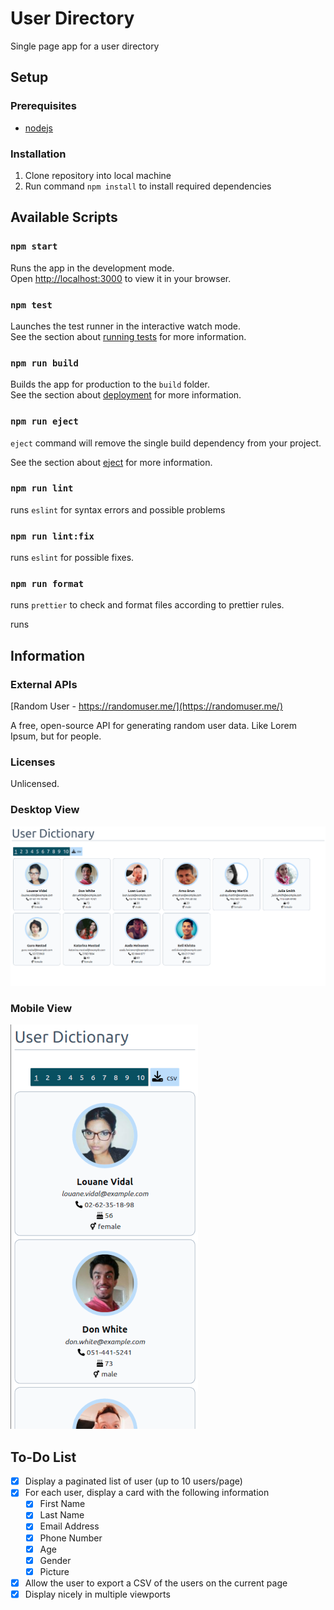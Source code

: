 # User Directory

Single page app for a user directory

## Setup

### Prerequisites

- [nodejs](https://nodejs.org/en/)

### Installation

1. Clone repository into local machine
2. Run command `npm install` to install required dependencies

## Available Scripts

### `npm start`

Runs the app in the development mode.\
Open [http://localhost:3000](http://localhost:3000) to view it in your browser.

### `npm test`

Launches the test runner in the interactive watch mode.\
See the section about [running tests](https://facebook.github.io/create-react-app/docs/running-tests) for more information.

### `npm run build`

Builds the app for production to the `build` folder.\
See the section about [deployment](https://facebook.github.io/create-react-app/docs/deployment) for more information.

### `npm run eject`

`eject` command will remove the single build dependency from your project.

See the section about [eject](https://create-react-app.dev/docs/available-scripts/#npm-run-eject) for more information.

### `npm run lint`

runs `eslint` for syntax errors and possible problems

### `npm run lint:fix`

runs `eslint` for possible fixes.

### `npm run format`

runs `prettier` to check and format files according to prettier rules.

runs

## Information

### External APIs

[Random User - https://randomuser.me/](https://randomuser.me/)

A free, open-source API for generating random user data. Like Lorem Ipsum, but for people.

### Licenses

Unlicensed.

### Desktop View

!["Screenshot of Home Page page"](https://github.com/marcschul/user-directory/blob/main/docs/user-dictionary-desktop-sm.png?raw=true)

### Mobile View

!["Screenshot of Home Page page"](https://github.com/marcschul/user-directory/blob/main/docs/user-dictionary-mobile-sm.png?raw=true)

## To-Do List

- [x] Display a paginated list of user (up to 10 users/page)
- [x] For each user, display a card with the following information
  - [x] First Name
  - [x] Last Name
  - [x] Email Address
  - [x] Phone Number
  - [x] Age
  - [x] Gender
  - [x] Picture
- [x] Allow the user to export a CSV of the users on the current page
- [x] Display nicely in multiple viewports
